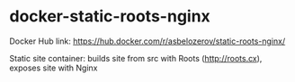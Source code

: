 # docker-static-roots-nginx
Docker Hub link: https://hub.docker.com/r/asbelozerov/static-roots-nginx/

Static site container: builds site from src with Roots (http://roots.cx), exposes site with Nginx
